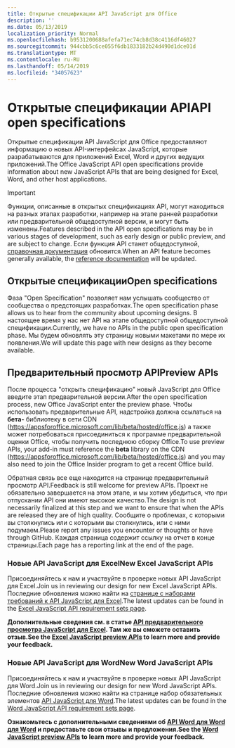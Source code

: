 ```yaml
---
title: Открытые спецификации API JavaScript для Office
description: ''
ms.date: 05/13/2019
localization_priority: Normal
ms.openlocfilehash: b9531200688afefa71ec74cb8d38c4116df46027
ms.sourcegitcommit: 944cbb5c6ce055f6db1833182b24d490d1dce01d
ms.translationtype: MT
ms.contentlocale: ru-RU
ms.lasthandoff: 05/14/2019
ms.locfileid: "34057623"
---
```

# <a name="api-open-specifications"></a><span data-ttu-id="f3dcb-102">Открытые спецификации API</span><span class="sxs-lookup"><span data-stu-id="f3dcb-102">API open specifications</span></span>

<span data-ttu-id="f3dcb-103">Открытые спецификации API JavaScript для Office предоставляют информацию о новых API-интерфейсах JavaScript, которые разрабатываются для приложений Excel, Word и других ведущих приложений.</span><span class="sxs-lookup"><span data-stu-id="f3dcb-103">The Office JavaScript API open specifications provide information about new JavaScript APIs that are being designed for Excel, Word, and other host applications.</span></span>

> [!IMPORTANT]
> <span data-ttu-id="f3dcb-104">Функции, описанные в открытых спецификациях API, могут находиться на разных этапах разработки, например на этапе ранней разработки или предварительной общедоступной версии, и могут быть изменены.</span><span class="sxs-lookup"><span data-stu-id="f3dcb-104">Features described in the API open specifications may be in various stages of development, such as early design or public preview, and are subject to change.</span></span> <span data-ttu-id="f3dcb-105">Если функция API станет общедоступной, [справочная документация](/javascript/api/overview/office) обновится.</span><span class="sxs-lookup"><span data-stu-id="f3dcb-105">When an API feature becomes generally available, the [reference documentation](/javascript/api/overview/office) will be updated.</span></span>

## <a name="open-specifications"></a><span data-ttu-id="f3dcb-106">Открытые спецификации</span><span class="sxs-lookup"><span data-stu-id="f3dcb-106">Open specifications</span></span>

<span data-ttu-id="f3dcb-107">Фаза "Open Specification" позволяет нам услышать сообщество от сообщества о предстоящих разработках.</span><span class="sxs-lookup"><span data-stu-id="f3dcb-107">The open specification phase allows us to hear from the community about upcoming designs.</span></span> <span data-ttu-id="f3dcb-108">В настоящее время у нас нет API на этапе общедоступной общедоступной спецификации.</span><span class="sxs-lookup"><span data-stu-id="f3dcb-108">Currently, we have no APIs in the public open specification phase.</span></span> <span data-ttu-id="f3dcb-109">Мы будем обновлять эту страницу новыми макетами по мере их появления.</span><span class="sxs-lookup"><span data-stu-id="f3dcb-109">We will update this page with new designs as they become available.</span></span>

## <a name="preview-apis"></a><span data-ttu-id="f3dcb-110">Предварительный просмотр API</span><span class="sxs-lookup"><span data-stu-id="f3dcb-110">Preview APIs</span></span>

<span data-ttu-id="f3dcb-111">После процесса "открыть спецификацию" новый JavaScript для Office введите этап предварительной версии.</span><span class="sxs-lookup"><span data-stu-id="f3dcb-111">After the open specification process, new Office JavaScript enter the preview phase.</span></span> <span data-ttu-id="f3dcb-112">Чтобы использовать предварительные API, надстройка должна ссылаться на **бета-** библиотеку в сети CDN (https://appsforoffice.microsoft.com/lib/beta/hosted/office.js) а также может потребоваться присоединиться к программе предварительной оценки Office, чтобы получить последнюю сборку Office.</span><span class="sxs-lookup"><span data-stu-id="f3dcb-112">To use preview APIs, your add-in must reference the **beta** library on the CDN (https://appsforoffice.microsoft.com/lib/beta/hosted/office.js) and you may also need to join the Office Insider program to get a recent Office build.</span></span>

<span data-ttu-id="f3dcb-113">Обратная связь все еще находится на странице предварительный просмотр API.</span><span class="sxs-lookup"><span data-stu-id="f3dcb-113">Feedback is still welcome for preview APIs.</span></span> <span data-ttu-id="f3dcb-114">Проект не обязательно завершается на этом этапе, и мы хотим убедиться, что при отпускании API они имеют высокое качество.</span><span class="sxs-lookup"><span data-stu-id="f3dcb-114">The design is not necessarily finalized at this step and we want to ensure that when the APIs are released they are of high quality.</span></span> <span data-ttu-id="f3dcb-115">Сообщите о проблемах, с которыми вы столкнулись или с которыми вы столкнулись, или с ними подумаем.</span><span class="sxs-lookup"><span data-stu-id="f3dcb-115">Please report any issues you encounter or thoughts or have through GitHub.</span></span> <span data-ttu-id="f3dcb-116">Каждая страница содержит ссылку на отчет в конце страницы.</span><span class="sxs-lookup"><span data-stu-id="f3dcb-116">Each page has a reporting link at the end of the page.</span></span>

### <a name="new-excel-javascript-apis"></a><span data-ttu-id="f3dcb-117">Новые API JavaScript для Excel</span><span class="sxs-lookup"><span data-stu-id="f3dcb-117">New Excel JavaScript APIs</span></span>

<span data-ttu-id="f3dcb-118">Присоединяйтесь к нам и участвуйте в проверке новых API JavaScript для Excel.</span><span class="sxs-lookup"><span data-stu-id="f3dcb-118">Join us in reviewing our design for new Excel JavaScript APIs.</span></span> <span data-ttu-id="f3dcb-119">Последние обновления можно найти на [странице с наборами требований к API JavaScript для Excel](../requirement-sets/excel-api-requirement-sets.md#excel-javascript-preview-apis).</span><span class="sxs-lookup"><span data-stu-id="f3dcb-119">The latest updates can be found in the [Excel JavaScript API requirement sets page](../requirement-sets/excel-api-requirement-sets.md#excel-javascript-preview-apis).</span></span>

<span data-ttu-id="f3dcb-120">**Дополнительные сведения см. в статье [API предварительного просмотра JavaScript для Excel](/javascript/api/excel). Там же вы сможете оставить отзыв.**</span><span class="sxs-lookup"><span data-stu-id="f3dcb-120">**See the [Excel JavaScript preview APIs](/javascript/api/excel) to learn more and provide your feedback.**</span></span>

### <a name="new-word-javascript-apis"></a><span data-ttu-id="f3dcb-121">Новые API JavaScript для Word</span><span class="sxs-lookup"><span data-stu-id="f3dcb-121">New Word JavaScript APIs</span></span>

<span data-ttu-id="f3dcb-122">Присоединяйтесь к нам и участвуйте в проверке новых API JavaScript для Word.</span><span class="sxs-lookup"><span data-stu-id="f3dcb-122">Join us in reviewing our design for new Word JavaScript APIs.</span></span> <span data-ttu-id="f3dcb-123">Последние обновления можно найти на странице набор обязательных элементов [API JavaScript для Word](../requirement-sets/word-api-requirement-sets.md#word-javascript-preview-apis).</span><span class="sxs-lookup"><span data-stu-id="f3dcb-123">The latest updates can be found in the [Word JavaScript API requirement sets page](../requirement-sets/word-api-requirement-sets.md#word-javascript-preview-apis).</span></span>

<span data-ttu-id="f3dcb-124">**Ознакомьтесь с дополнительными сведениями об [API Word для Word для Word](/javascript/api/word) и предоставьте свои отзывы и предложения.**</span><span class="sxs-lookup"><span data-stu-id="f3dcb-124">**See the [Word JavaScript preview APIs](/javascript/api/word) to learn more and provide your feedback.**</span></span>
